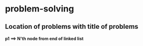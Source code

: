 # problem-solving

## Location of problems with title of problems

#### p1 ==> N'th node from end of linked list

